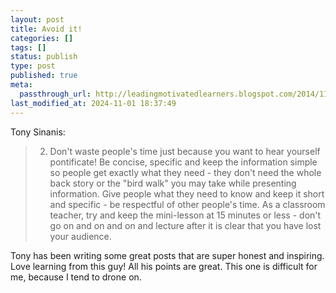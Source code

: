 ```yaml
---
layout: post
title: Avoid it!
categories: []
tags: []
status: publish
type: post
published: true
meta:
  passthrough_url: http://leadingmotivatedlearners.blogspot.com/2014/11/avoid-it.html?m=1
last_modified_at: 2024-11-01 18:37:49
---
```


Tony Sinanis:


>2) Don't waste people's time just because you want to hear yourself pontificate! Be concise, specific and keep the information simple so people get exactly what they need - they don't need the whole back story or the "bird walk" you may take while presenting information. Give people what they need to know and keep it short and specific - be respectful of other people's time. As a classroom teacher, try and keep the mini-lesson at 15 minutes or less - don't go on and on and on and lecture after it is clear that you have lost your audience. 



Tony has been writing some great posts that are super honest and inspiring. Love learning from this guy! All his points are great. This one is difficult for me, because I tend to drone on.
